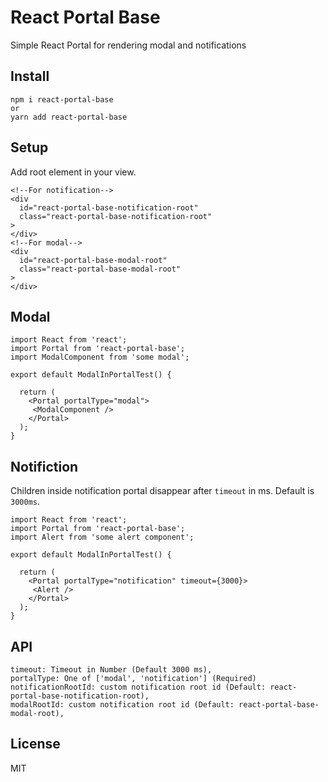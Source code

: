 # React Portal Base
Simple React Portal for rendering modal and notifications

## Install

````
npm i react-portal-base
or
yarn add react-portal-base
````

## Setup
Add root element in your view.
````
<!--For notification-->
<div 
  id="react-portal-base-notification-root"
  class="react-portal-base-notification-root"
>
</div>
<!--For modal-->
<div 
  id="react-portal-base-modal-root"
  class="react-portal-base-modal-root"
>
</div>
````


## Modal

````
import React from 'react';
import Portal from 'react-portal-base';
import ModalComponent from 'some modal';

export default ModalInPortalTest() {
  
  return (
    <Portal portalType="modal">
     <ModalComponent />
    </Portal>
  );
}
````

## Notifiction
Children inside notification portal disappear after `timeout` in ms. Default is `3000ms`.
````
import React from 'react';
import Portal from 'react-portal-base';
import Alert from 'some alert component';

export default ModalInPortalTest() {
  
  return (
    <Portal portalType="notification" timeout={3000}>
     <Alert />
    </Portal>
  );
}
````

## API

````
timeout: Timeout in Number (Default 3000 ms),
portalType: One of ['modal', 'notification'] (Required)
notificationRootId: custom notification root id (Default: react-portal-base-notification-root),
modalRootId: custom notification root id (Default: react-portal-base-modal-root),
````

## License

MIT
